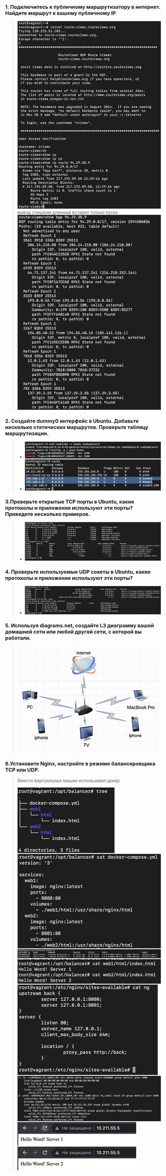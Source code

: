 ### 1. Подключитесь к публичному маршрутизатору в интернет. Найдите маршрут к вашему публичному IP
> ![img.png](img.png)  
> вывод слишком длинный вставил только кусок
> ![img_1.png](img_1.png)
### 2. Создайте dummy0 интерфейс в Ubuntu. Добавьте несколько статических маршрутов. Проверьте таблицу маршрутизации.
> - ![img_2.png](img_2.png)
> - ![img_3.png](img_3.png)
### 3.Проверьте открытые TCP порты в Ubuntu, какие протоколы и приложения используют эти порты? Приведите несколько примеров.
> - ![img_4.png](img_4.png)
### 4. Проверьте используемые UDP сокеты в Ubuntu, какие протоколы и приложения используют эти порты?
> - ![img_5.png](img_5.png)
### 5. Используя diagrams.net, создайте L3 диаграмму вашей домашней сети или любой другой сети, с которой вы работали.
> ![img_9.png](img_9.png)
### 6.Установите Nginx, настройте в режиме балансировщика TCP или UDP.
> Вместо виртуальных машин использовал докер  
> 
> ![img_7.png](img_7.png)  
> ![img_8.png](img_8.png)
> ![img_11.png](img_11.png)
> ![img_10.png](img_10.png)
> ![img_6.png](img_6.png)
> ![img_12.png](img_12.png)
> ![img_13.png](img_13.png)
> ![img_14.png](img_14.png)
